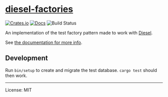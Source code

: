 # [diesel-factories](https://crates.io/crates/diesel-factories)

[![Crates.io](https://img.shields.io/crates/v/diesel-factories.svg)](https://crates.io/crates/diesel-factories)
[![Docs](https://docs.rs/diesel-factories/badge.svg)](https://docs.rs/diesel-factories)
![Build Status](https://github.com/davidpdrsn/diesel-factories/workflows/CI/badge.svg)

An implementation of the test factory pattern made to work with [Diesel](https://diesel.rs).

See [the documentation for more info](https://docs.rs/diesel-factories).

## Development

Run `bin/setup` to create and migrate the test database. `cargo test` should then work.

---

License: MIT
